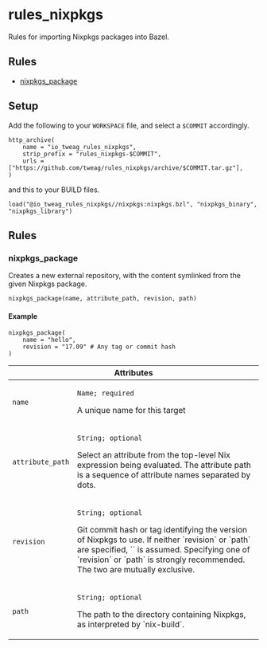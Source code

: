 # rules_nixpkgs

Rules for importing Nixpkgs packages into Bazel.

## Rules

* [nixpkgs_package](#nixpkgs_package)

## Setup

Add the following to your `WORKSPACE` file, and select a `$COMMIT` accordingly.

```bzl
http_archive(
    name = "io_tweag_rules_nixpkgs",
    strip_prefix = "rules_nixpkgs-$COMMIT",
    urls = ["https://github.com/tweag/rules_nixpkgs/archive/$COMMIT.tar.gz"],
)
```

and this to your BUILD files.

```bzl
load("@io_tweag_rules_nixpkgs//nixpkgs:nixpkgs.bzl", "nixpkgs_binary", "nixpkgs_library")
```

## Rules

### nixpkgs_package

Creates a new external repository, with the content symlinked from the
given Nixpkgs package.

```bzl
nixpkgs_package(name, attribute_path, revision, path)
```

#### Example

```bzl
nixpkgs_package(
    name = "hello",
    revision = "17.09" # Any tag or commit hash
)
```

<table class="table table-condensed table-bordered table-params">
  <colgroup>
    <col class="col-param" />
    <col class="param-description" />
  </colgroup>
  <thead>
    <tr>
      <th colspan="2">Attributes</th>
    </tr>
  </thead>
  <tbody>
    <tr>
      <td><code>name</code></td>
      <td>
        <p><code>Name; required</code></p>
        <p>A unique name for this target</p>
      </td>
    </tr>
    <tr>
      <td><code>attribute_path</code></td>
      <td>
        <p><code>String; optional</code></p>
        <p>Select an attribute from the top-level Nix expression being
           evaluated. The attribute path is a sequence of attribute
           names separated by dots.</p>
      </td>
    </tr>
    <tr>
      <td><code>revision</code></td>
      <td>
        <p><code>String; optional</code></p>
        <p>Git commit hash or tag identifying the version of Nixpkgs
           to use. If neither `revision` or `path` are specified,
           `<nixpkgs>` is assumed. Specifying one of `revision` or
           `path` is strongly recommended. The two are mutually
           exclusive.</p>
      </td>
    </tr>
    <tr>
      <td><code>path</code></td>
      <td>
        <p><code>String; optional</code></p>
        <p>The path to the directory containing Nixpkgs, as
           interpreted by `nix-build`.</p>
      </td>
    </tr>
  </tbody>
</table>
